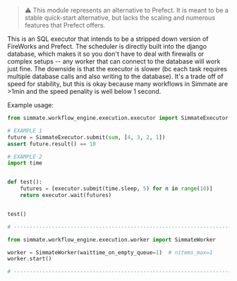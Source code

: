 
> :warning: This module represents an alternative to Prefect. It is meant to be a stable quick-start alternative, but lacks the scaling and numerous features that Prefect offers.

This is an SQL executor that intends to be a stripped down version of FireWorks and Prefect. The scheduler is directly built into the django database, which makes it so you don't have to deal with firewalls or complex setups -- any worker that can connect to the database will work just fine. The downside is that the executor is slower (bc each task requires multiple database calls and also writing to the database). It's a trade off of speed for stability, but this is okay because many workflows in Simmate are >1min and the speed penality is well below 1 second.

Example usage:

```python
from simmate.workflow_engine.execution.executor import SimmateExecutor

# EXAMPLE 1
future = SimmateExecutor.submit(sum, [4, 3, 2, 1])
assert future.result() == 10

# EXAMPLE 2
import time


def test():
    futures = [executor.submit(time.sleep, 5) for n in range(10)]
    return executor.wait(futures)


test()

# ----------------------------------------------------------------------------

from simmate.workflow_engine.execution.worker import SimmateWorker

worker = SimmateWorker(waittime_on_empty_queue=1)  # nitems_max=1
worker.start()

# ----------------------------------------------------------------------------
```
